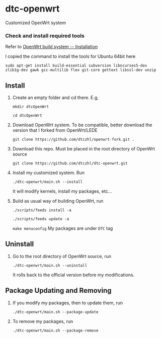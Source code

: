 # dtc-openwrt
Customized OpenWrt system

### Check and install required tools

Refer to [OpenWrt build system -- Installation](https://wiki.openwrt.org/doc/howto/buildroot.exigence)
    
I copied the command to install the tools for Ubuntu 64bit here

`sudo apt-get install build-essential subversion libncurses5-dev zlib1g-dev gawk gcc-multilib flex git-core gettext libssl-dev unzip`
        

## Install
1. Create an empty folder and cd there. E.g, 

      `mkdir dtcOpenWrt`
      
      `cd dtcOpenWrt`
     
2. Download OpenWrt system. To be compatible, better download the version that I forked from OpenWrt/LEDE

    `git clone https://github.com/dtczhl/openwrt-fork.git .`
  
3. Download this repo. Must be placed in the root directory of OpenWrt source

    `git clone https://github.com/dtczhl/dtc-openwrt.git`
    
4. Install my customized system. Run 

    `./dtc-openwrt/main.sh --install`
    
    It will modify kernels, install my packages, etc...
    
5. Build as usual way of building OpenWrt, run

    `./scripts/feeds install -a`
    
    `./scripts/feeds update -a`
    
    `make menuconfig`  My packages are under `DTC` tag
    
    
## Uninstall

1. Go to the root directory of OpenWrt source, run

    `./dtc-openwrt/main.sh --uninstall`
    
    It rolls back to the official version before my modifications.
    
## Package Updating and Removing

1. If you modify my packages, then to update them, run
    
    `./dtc-openwrt/main.sh --package-update`
    
2. To remove my packages, run

    `./dtc-openwrt/main.sh --package-remove`
